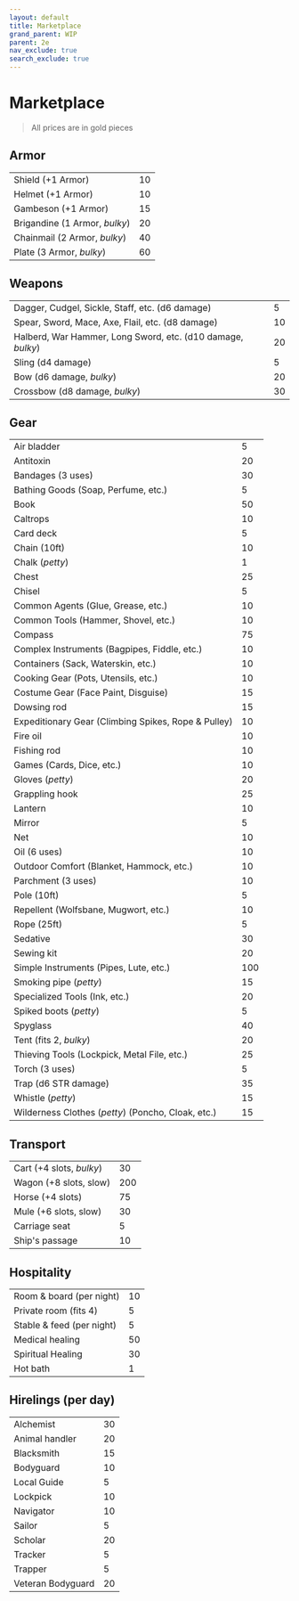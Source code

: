 ```yaml
---
layout: default
title: Marketplace
grand_parent: WIP
parent: 2e
nav_exclude: true
search_exclude: true
---
```


# Marketplace 

> All prices are in gold pieces  

## Armor

|                               |     |
| ----------------------------- | --- |
| Shield (+1 Armor)             | 10  |
| Helmet (+1 Armor)             | 10  |
| Gambeson (+1 Armor)           | 15  |
| Brigandine (1 Armor, _bulky_) | 20  |
| Chainmail (2 Armor, _bulky_)  | 40  |
| Plate (3 Armor, _bulky_)      | 60  |

## Weapons

|                                                              |     |
| ------------------------------------------------------------ | --- |
| Dagger, Cudgel, Sickle,  Staff, etc. (d6  damage)            | 5   |
| Spear, Sword, Mace, Axe,  Flail, etc. (d8 damage)            | 10  |
| Halberd, War Hammer, Long  Sword, etc. (d10 damage, _bulky_) | 20  |
| Sling (d4  damage)                                           | 5   |
| Bow  (d6  damage, _bulky_)                                   | 20  |
| Crossbow (d8  damage, _bulky_)                               | 30  |

## Gear

|                                                     |     |
| --------------------------------------------------- | --- |
| Air bladder                                         | 5   |
| Antitoxin                                           | 20  |
| Bandages (3 uses)                                   | 30  |
| Bathing Goods (Soap, Perfume, etc.)                 | 5   |
| Book                                                | 50  |
| Caltrops                                            | 10  |
| Card deck                                           | 5   |
| Chain (10ft)                                        | 10  |
| Chalk (_petty_)                                     | 1   |
| Chest                                               | 25  |
| Chisel                                              | 5   |
| Common Agents (Glue, Grease, etc.)                  | 10  |
| Common Tools (Hammer, Shovel, etc.)                 | 10  |
| Compass                                             | 75  |
| Complex Instruments (Bagpipes, Fiddle, etc.)        | 10  |
| Containers (Sack, Waterskin, etc.)                  | 10  |
| Cooking Gear (Pots, Utensils, etc.)                 | 10  |
| Costume Gear (Face Paint, Disguise)                 | 15  |
| Dowsing rod                                         | 15  |
| Expeditionary Gear (Climbing Spikes, Rope & Pulley) | 10  |
| Fire oil                                            | 10  |
| Fishing rod                                         | 10  |
| Games (Cards, Dice, etc.)                           | 10  |
| Gloves (_petty_)                                    | 20  |
| Grappling hook                                      | 25  |
| Lantern                                             | 10  |
| Mirror                                              | 5   |
| Net                                                 | 10  |
| Oil (6 uses)                                        | 10  |
| Outdoor Comfort (Blanket, Hammock, etc.)            | 10  |
| Parchment (3 uses)                                  | 10  |
| Pole (10ft)                                         | 5   |
| Repellent (Wolfsbane, Mugwort, etc.)                | 10  |
| Rope (25ft)                                         | 5   |
| Sedative                                            | 30  |
| Sewing kit                                          | 20  |
| Simple Instruments (Pipes, Lute, etc.)              | 100 |
| Smoking pipe (_petty_)                              | 15  |
| Specialized Tools (Ink, etc.)                       | 20  |
| Spiked boots (_petty_)                              | 5   |
| Spyglass                                            | 40  |
| Tent (fits 2, _bulky_)                              | 20  |
| Thieving Tools (Lockpick, Metal File, etc.)         | 25  |
| Torch (3 uses)                                      | 5   |
| Trap (d6 STR damage)                                | 35  |
| Whistle (_petty_)                                   | 15  |
| Wilderness Clothes (_petty_) (Poncho, Cloak, etc.)  | 15  |


## Transport

|                          |     |
| ------------------------ | --- |
| Cart (+4 slots, _bulky_) | 30  |
| Wagon (+8 slots, slow)   | 200 |
| Horse (+4 slots)         | 75  |
| Mule (+6 slots, slow)    | 30  |
| Carriage seat            | 5   |
| Ship's passage           | 10  |

## Hospitality

|                           |     |
| ------------------------- | --- |
| Room & board (per night)  | 10  |
| Private room (fits 4)     | 5   |
| Stable & feed (per night) | 5   |
| Medical healing           | 50  |
| Spiritual Healing         | 30  |
| Hot bath                  | 1   |

## Hirelings (per day)

|                   |     |
| ----------------- | --- |
| Alchemist         | 30  |
| Animal handler    | 20  |
| Blacksmith        | 15  |
| Bodyguard         | 10  |
| Local Guide       | 5   |
| Lockpick          | 10  |
| Navigator         | 10  |
| Sailor            | 5   |
| Scholar           | 20  |
| Tracker           | 5   |
| Trapper           | 5   |
| Veteran Bodyguard | 20  |

